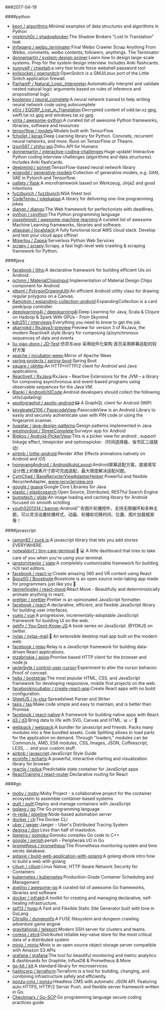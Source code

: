 ###2017-04-19

####python
* [keon / algorithms](https://github.com/keon/algorithms):Minimal examples of data structures and algorithms in Python
* [misterch0c / shadowbroker](https://github.com/misterch0c/shadowbroker):The Shadow Brokers "Lost In Translation" leak
* [jinfagang / weibo_terminater](https://github.com/jinfagang/weibo_terminater):Final Weibo Crawler Scrap Anything From Weibo, comments, weibo contents, followers, anythings. The Terminator
* [donnemartin / system-design-primer](https://github.com/donnemartin/system-design-primer):Learn how to design large-scale systems. Prep for the system design interview. Includes Anki flashcards.
* [sunnyelf / cheetah](https://github.com/sunnyelf/cheetah):a very fast brute force webshell password tool
* [evilsocket / opensnitch](https://github.com/evilsocket/opensnitch):OpenSnitch is a GNU/Linux port of the Little Snitch application firewall.
* [ParhamP / Natural_Logic_Interpreter](https://github.com/ParhamP/Natural_Logic_Interpreter):Automatically interpret and validate nested natural logic arguments based on rules of inference and propositional logic
* [kootenpv / neural_complete](https://github.com/kootenpv/neural_complete):A neural network trained to help writing neural network code using autocomplete
* [x0rz / EQGRP_Lost_in_Translation](https://github.com/x0rz/EQGRP_Lost_in_Translation):Decrypted content of odd.tar.xz.gpg, swift.tar.xz.gpg and windows.tar.xz.gpg
* [vinta / awesome-python](https://github.com/vinta/awesome-python):A curated list of awesome Python frameworks, libraries, software and resources
* [tensorflow / models](https://github.com/tensorflow/models):Models built with TensorFlow
* [fchollet / keras](https://github.com/fchollet/keras):Deep Learning library for Python. Convnets, recurrent neural networks, and more. Runs on TensorFlow or Theano.
* [lzjun567 / zhihu-api](https://github.com/lzjun567/zhihu-api):Zhihu API for Humans
* [donnemartin / interactive-coding-challenges](https://github.com/donnemartin/interactive-coding-challenges):Huge update! Interactive Python coding interview challenges (algorithms and data structures). Includes Anki flashcards.
* [deepmind / sonnet](https://github.com/deepmind/sonnet):TensorFlow-based neural network library
* [wiseodd / generative-models](https://github.com/wiseodd/generative-models):Collection of generative models, e.g. GAN, VAE in Pytorch and Tensorflow.
* [pallets / flask](https://github.com/pallets/flask):A microframework based on Werkzeug, Jinja2 and good intentions
* [fuzzbunch / fuzzbunch](https://github.com/fuzzbunch/fuzzbunch):NSA finest tool
* [CodeTengu / jokekappa](https://github.com/CodeTengu/jokekappa):A library for delivering one-line programming jokes
* [django / django](https://github.com/django/django):The Web framework for perfectionists with deadlines.
* [python / cpython](https://github.com/python/cpython):The Python programming language
* [josephmisiti / awesome-machine-learning](https://github.com/josephmisiti/awesome-machine-learning):A curated list of awesome Machine Learning frameworks, libraries and software.
* [atlassian / localstack](https://github.com/atlassian/localstack):A fully functional local AWS cloud stack. Develop and test your cloud apps offline!
* [Miserlou / Zappa](https://github.com/Miserlou/Zappa):Serverless Python Web Services
* [scrapy / scrapy](https://github.com/scrapy/scrapy):Scrapy, a fast high-level web crawling & scraping framework for Python.

####java
* [facebook / litho](https://github.com/facebook/litho):A declarative framework for building efficient UIs on Android.
* [pchmn / MaterialChipsInput](https://github.com/pchmn/MaterialChipsInput):Implementation of Material Design Chips component for Android
* [stkent / PolygonDrawingUtil](https://github.com/stkent/PolygonDrawingUtil):An efficient Android utility class for drawing regular polygons on a Canvas.
* [Ramotion / expanding-collection-android](https://github.com/Ramotion/expanding-collection-android):ExpandingCollection is a card peek/pop controller
* [deeplearning4j / deeplearning4j](https://github.com/deeplearning4j/deeplearning4j):Deep Learning for Java, Scala & Clojure on Hadoop & Spark With GPUs - From Skymind
* [kdn251 / interviews](https://github.com/kdn251/interviews):Everything you need to know to get the job.
* [akarnokd / RxJava3-preview](https://github.com/akarnokd/RxJava3-preview):Preview for version 3 of RxJava, the modern ReactiveX style library for composing (a)synchronous sequences of data and events
* [liu-xiao-dong / JD-Test](https://github.com/liu-xiao-dong/JD-Test):仿京东app 采用组件化架构 首页采用屏幕适配的较好方案
* [apache / incubator-weex](https://github.com/apache/incubator-weex):Mirror of Apache Weex
* [spring-projects / spring-boot](https://github.com/spring-projects/spring-boot):Spring Boot
* [square / okhttp](https://github.com/square/okhttp):An HTTP+HTTP/2 client for Android and Java applications.
* [ReactiveX / RxJava](https://github.com/ReactiveX/RxJava):RxJava – Reactive Extensions for the JVM – a library for composing asynchronous and event-based programs using observable sequences for the Java VM.
* [Blankj / AndroidUtilCode](https://github.com/Blankj/AndroidUtilCode):Android developers should collect the following utils(updating)
* [apollographql / apollo-android](https://github.com/apollographql/apollo-android):📟 A GraphQL client for Android (WIP)
* [kevalpatel2106 / PasscodeView](https://github.com/kevalpatel2106/PasscodeView):PasscodeView is an Android Library to easily and securely authenticate user with PIN code or using the fingerprint scanner.
* [iluwatar / java-design-patterns](https://github.com/iluwatar/java-design-patterns):Design patterns implemented in Java
* [westnordost / StreetComplete](https://github.com/westnordost/StreetComplete):Surveyor app for Android
* [Bigkoo / Android-PickerView](https://github.com/Bigkoo/Android-PickerView):This is a picker view for android , support linkage effect, timepicker and optionspicker.（时间选择器、省市区三级联动）
* [airbnb / lottie-android](https://github.com/airbnb/lottie-android):Render After Effects animations natively on Android and iOS
* [hongyangAndroid / AndroidAutoLayout](https://github.com/hongyangAndroid/AndroidAutoLayout):Android屏幕适配方案，直接填写设计图上的像素尺寸即可完成适配，最大限度解决适配问题。
* [CymChad / BaseRecyclerViewAdapterHelper](https://github.com/CymChad/BaseRecyclerViewAdapterHelper):Powerful and flexible RecyclerAdapter, www.recyclerview.org
* [google / guava](https://github.com/google/guava):Google Core Libraries for Java
* [elastic / elasticsearch](https://github.com/elastic/elasticsearch):Open Source, Distributed, RESTful Search Engine
* [bumptech / glide](https://github.com/bumptech/glide):An image loading and caching library for Android focused on smooth scrolling
* [youth5201314 / banner](https://github.com/youth5201314/banner):Android广告图片轮播控件，支持无限循环和多种主题，可以灵活设置轮播样式、动画、轮播和切换时间、位置、图片加载框架等！

####javascript
* [ramon82 / zuck.js](https://github.com/ramon82/zuck.js):A javascript library that lets you add stories EVERYWHERE.
* [notwaldorf / tiny-care-terminal](https://github.com/notwaldorf/tiny-care-terminal):💖 💻 A little dashboard that tries to take care of you when you're using your terminal.
* [ianstormtaylor / slate](https://github.com/ianstormtaylor/slate):A completely customizable framework for building rich text editors.
* [facebook / react-vr](https://github.com/facebook/react-vr):Create amazing 360 and VR content using React
* [BoostIO / Boostnote](https://github.com/BoostIO/Boostnote):Boostnote is an open source note-taking app made for programmers just like you 🚀
* [tannerlinsley / react-move](https://github.com/tannerlinsley/react-move):React Move - Beautifully and deterministically animate anything in react.
* [prettier / prettier](https://github.com/prettier/prettier):Prettier is an opinionated JavaScript formatter.
* [facebook / react](https://github.com/facebook/react):A declarative, efficient, and flexible JavaScript library for building user interfaces.
* [vuejs / vue](https://github.com/vuejs/vue):A progressive, incrementally-adoptable JavaScript framework for building UI on the web.
* [getify / You-Dont-Know-JS](https://github.com/getify/You-Dont-Know-JS):A book series on JavaScript. @YDKJS on twitter.
* [nylas / nylas-mail](https://github.com/nylas/nylas-mail):💌 An extensible desktop mail app built on the modern web.
* [facebook / relay](https://github.com/facebook/relay):Relay is a JavaScript framework for building data-driven React applications.
* [mzabriskie / axios](https://github.com/mzabriskie/axios):Promise based HTTP client for the browser and node.js
* [javierbyte / control-user-cursor](https://github.com/javierbyte/control-user-cursor):Experiment to alter the cursor behavior. Proof of concept.
* [twbs / bootstrap](https://github.com/twbs/bootstrap):The most popular HTML, CSS, and JavaScript framework for developing responsive, mobile first projects on the web.
* [facebookincubator / create-react-app](https://github.com/facebookincubator/create-react-app):Create React apps with no build configuration.
* [SheetJS / js-xlsx](https://github.com/SheetJS/js-xlsx):Spreadsheet Parser and Writer
* [tasjs / tas](https://github.com/tasjs/tas):Make code simple and easy to maintain, and is better than Promise.
* [facebook / react-native](https://github.com/facebook/react-native):A framework for building native apps with React.
* [d3 / d3](https://github.com/d3/d3):Bring data to life with SVG, Canvas and HTML. 📊 📈 🎉
* [webpack / webpack](https://github.com/webpack/webpack):A bundler for javascript and friends. Packs many modules into a few bundled assets. Code Splitting allows to load parts for the application on demand. Through "loaders," modules can be CommonJs, AMD, ES6 modules, CSS, Images, JSON, Coffeescript, LESS, ... and your custom stuff.
* [airbnb / javascript](https://github.com/airbnb/javascript):JavaScript Style Guide
* [ecomfe / echarts](https://github.com/ecomfe/echarts):A powerful, interactive charting and visualization library for browser
* [reactjs / redux](https://github.com/reactjs/redux):Predictable state container for JavaScript apps
* [ReactTraining / react-router](https://github.com/ReactTraining/react-router):Declarative routing for React

####go
* [moby / moby](https://github.com/moby/moby):Moby Project - a collaborative project for the container ecosystem to assemble container-based systems
* [quilt / quilt](https://github.com/quilt/quilt):Deploy and manage containers with JavaScript
* [golang / go](https://github.com/golang/go):The Go programming language
* [m-reda / pipeline](https://github.com/m-reda/pipeline):Node-based automation server
* [docker / cli](https://github.com/docker/cli):The Docker CLI
* [uber / jaeger](https://github.com/uber/jaeger):Jaeger - Uber's Distributed Tracing System
* [deoxxa / don](https://github.com/deoxxa/don):Less than half of mastodon.
* [lpereira / gomoku](https://github.com/lpereira/gomoku):Gomoku compiles Go code to C++
* [google / periph](https://github.com/google/periph):periph - Peripherals I/O in Go
* [prometheus / prometheus](https://github.com/prometheus/prometheus):The Prometheus monitoring system and time series database.
* [astaxie / build-web-application-with-golang](https://github.com/astaxie/build-web-application-with-golang):A golang ebook intro how to build a web with golang
* [cilium / cilium](https://github.com/cilium/cilium):Linux Native, HTTP Aware Network Security for Containers
* [kubernetes / kubernetes](https://github.com/kubernetes/kubernetes):Production-Grade Container Scheduling and Management
* [avelino / awesome-go](https://github.com/avelino/awesome-go):A curated list of awesome Go frameworks, libraries and software
* [docker / infrakit](https://github.com/docker/infrakit):A toolkit for creating and managing declarative, self-healing infrastructure.
* [spf13 / hugo](https://github.com/spf13/hugo):A Fast and Flexible Static Site Generator built with love in GoLang
* [ChrisRx / dungeonfs](https://github.com/ChrisRx/dungeonfs):A FUSE filesystem and dungeon crawling adventure game engine
* [gravitational / teleport](https://github.com/gravitational/teleport):Modern SSH server for clusters and teams.
* [coreos / etcd](https://github.com/coreos/etcd):Distributed reliable key-value store for the most critical data of a distributed system
* [minio / minio](https://github.com/minio/minio):Minio is an open source object storage server compatible with Amazon S3 APIs
* [grafana / grafana](https://github.com/grafana/grafana):The tool for beautiful monitoring and metric analytics & dashboards for Graphite, InfluxDB & Prometheus & More
* [go-kit / kit](https://github.com/go-kit/kit):A standard library for microservices.
* [hashicorp / terraform](https://github.com/hashicorp/terraform):Terraform is a tool for building, changing, and combining infrastructure safely and efficiently.
* [ponzu-cms / ponzu](https://github.com/ponzu-cms/ponzu):Headless CMS with automatic JSON API. Featuring auto HTTPS, HTTP/2 Server Push, and flexible server framework written in Go.
* [Checkmarx / Go-SCP](https://github.com/Checkmarx/Go-SCP):Go programming language secure coding practices guide
